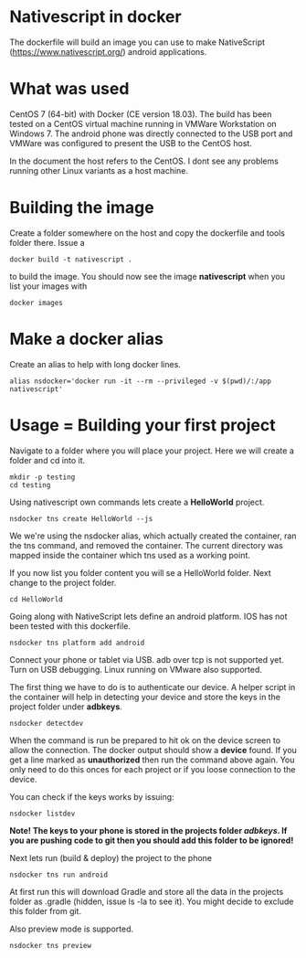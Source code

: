 # Nativescript in docker
The dockerfile will build an image you can use to make NativeScript (https://www.nativescript.org/) android applications.


# What was used
CentOS 7 (64-bit) with Docker (CE version 18.03).
The build has been tested on a CentOS virtual machine running in VMWare Workstation on Windows 7. The android phone was directly connected to the USB port and VMWare was configured to present the USB to the CentOS host.

In the document the host refers to the CentOS.
I dont see any problems running other Linux variants as a host machine.


# Building the image
Create a folder somewhere on the host and copy the dockerfile and tools folder there. Issue a 
```
docker build -t nativescript .
```
to build the image. You should now see the image **nativescript** when you list your images with
```
docker images
```


# Make a docker alias
Create an alias to help with long docker lines.
```
alias nsdocker='docker run -it --rm --privileged -v $(pwd)/:/app nativescript'
```


# Usage = Building your first project
Navigate to a folder where you will place your project. Here we will create a folder and cd into it.
```
mkdir -p testing
cd testing
```

Using nativescript own commands lets create a **HelloWorld** project.
```
nsdocker tns create HelloWorld --js
```
We we're using the nsdocker alias, which actually created the container, ran the tns command, and removed the container. The current directory was mapped inside the container which tns used as a working point.

If you now list you folder content you will se a HelloWorld folder.
Next change to the project folder.
```
cd HelloWorld
```

Going along with NativeScript lets define an android platform. IOS has not been tested with this dockerfile.
```
nsdocker tns platform add android
```

Connect your phone or tablet via USB. adb over tcp is not supported yet. Turn on USB debugging. Linux running on VMware also supported.

The first thing we have to do is to authenticate our device. A helper script in the container will help in detecting your device and store the keys in the project folder under **adbkeys**. 
```
nsdocker detectdev
```
When the command is run be prepared to hit ok on the device screen to allow the connection. The docker output should show a **device** found. If you get a line marked as **unauthorized** then run the command above again.
You only need to do this onces for each project or if you loose connection to the device.

You can check if the keys works by issuing:
```
nsdocker listdev
```

**Note! The keys to your phone is stored in the projects folder *adbkeys*. If you are pushing code to git then you should add this folder to be ignored!**


Next lets run (build & deploy) the project to the phone
```
nsdocker tns run android
```
At first run this will download Gradle and store all the data in the projects folder as .gradle (hidden, issue ls -la to see it). You might decide to exclude this folder from git.

Also preview mode is supported.
```
nsdocker tns preview
```
